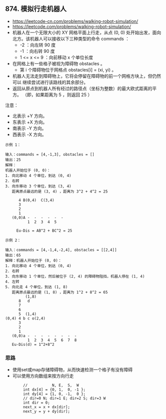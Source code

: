 ## 874. 模拟行走机器人
- https://leetcode-cn.com/problems/walking-robot-simulation/
- https://leetcode.com/problems/walking-robot-simulation/
- 机器人在一个无限大小的 XY 网格平面上行走，从点 (0, 0) 处开始出发，面向北方。该机器人可以接收以下三种类型的命令 commands ：
  - -2 ：向左转 90 度
  - -1 ：向右转 90 度
  - 1 <= x <= 9 ：向前移动 x 个单位长度
- 在网格上有一些格子被视为障碍物 obstacles 。
  - 第 i 个障碍物位于网格点  obstacles[i] = (xi, yi) 。
- 机器人无法走到障碍物上，它将会停留在障碍物的前一个网格方块上，但仍然可以
  继续尝试进行该路线的其余部分。
- 返回从原点到机器人所有经过的路径点（坐标为整数）的最大欧式距离的平方。
  （即，如果距离为 5 ，则返回 25 ）


注意：
- 北表示 +Y 方向。
- 东表示 +X 方向。
- 南表示 -Y 方向。
- 西表示 -X 方向。

```
示例 1：

输入：commands = [4,-1,3], obstacles = []
输出：25
解释：
机器人开始位于 (0, 0)：
1. 向北移动 4 个单位，到达 (0, 4)
2. 右转
3. 向东移动 3 个单位，到达 (3, 4)
   距离原点最远的是 (3, 4) ，距离为 3^2 + 4^2 = 25
     
      4 B(0,4)  C(3,4) 
      3      
      2  
      1  
   (0,0)A -  -  -  -  -  -    
          1  2  3  4  5
          
     Eu-Dis = AB^2 + BC^2 = 25     
```
```
示例 2：

输入：commands = [4,-1,4,-2,4], obstacles = [[2,4]]
输出：65
解释：机器人开始位于 (0, 0)：
1. 向北移动 4 个单位，到达 (0, 4)
2. 右转
3. 向东移动 1 个单位，然后被位于 (2, 4) 的障碍物阻挡，机器人停在 (1, 4)
4. 左转
5. 向北走 4 个单位，到达 (1, 8)
   距离原点最远的是 (1, 8) ，距离为 1^2 + 8^2 = 65
         (1,8)
      8   d
      7    
      6    
      5  (1,4) 
(0,4) 4 b c o(2,4) 
      3     
      2  
      1  
   (0,0)a -  -  -  -  -  -  -  - 
          1  2  3  4  5  6  7  8  
   Eu-Dis(d) = 1^2+8^2 
```

### 思路
- 使用set或map存储障碍物，从而快速检测一个格子有没有障碍
- 可以使用方向数组来按方向行走
```
        //           N, E,  S,  W
        int dx[4] = {0, 1,  0, -1 };
        int dy[4] = {1, 0, -1,  0 };
        // dir=0 N; dir=1 E; dir=2 S; dir=3 W 
        int dir = 0; 
        next_x = x + dx[dir];
        next_y = y + dy[dir];
```

